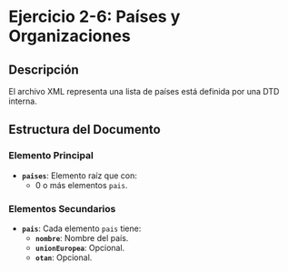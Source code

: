 # Ejercicio 2-6: Países y Organizaciones

## Descripción
El archivo XML representa una lista de países está definida por una DTD interna.

## Estructura del Documento
### Elemento Principal
- **`paises`**: Elemento raíz que con:
  - 0 o más elementos `pais`.

### Elementos Secundarios
- **`pais`**: Cada elemento `pais` tiene:
  - **`nombre`**: Nombre del país.
  - **`unionEuropea`**: Opcional.
  - **`otan`**: Opcional.